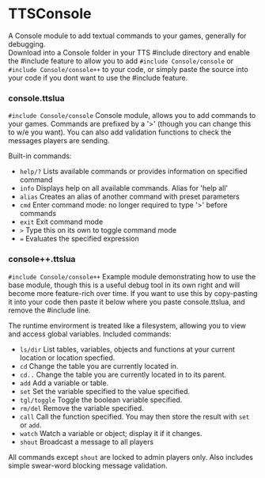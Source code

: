 # TTSConsole

A Console module to add textual commands to your games, generally for debugging.  
Download into a Console folder in your TTS #include directory and enable the #include feature to
allow you to add ```#include Console/console``` or ```#include Console/console++``` to your code,
or simply paste the source into your code if you dont want to use the #include feature.

### console.ttslua
```#include Console/console```
Console module, allows you to add commands to your games.  Commands are prefixed by a '>' (though
you can change this to w/e you want).  You can also add validation functions to check the messages
players are sending.  

Built-in commands:
* ```help/?```  Lists available commands or provides information on specified command
* ```info```    Displays help on all available commands.  Alias for 'help all'
* ```alias```   Creates an alias of another command with preset parameters
* ```cmd```     Enter command mode: no longer required to type '>' before commands
* ```exit```    Exit command mode
* ```>```       Type this on its own to toggle command mode
* ```=```       Evaluates the specified expression

### console++.ttslua
```#include Console/console++```
Example module demonstrating how to use the base module, though this is a useful debug tool in its own
right and will become more feature-rich over time.  If you want to use this by copy-pasting it into your
code then paste it below where you paste console.ttslua, and remove the #include line.

The runtime envirorment is treated like a filesystem, allowing you to view and access global variables.
Included commands:
* ```ls/dir```      List tables, variables, objects and functions at your current location or location specfied.
* ```cd```          Change the table you are currently located in.  
* ```cd..```        Change the table you are currently located in to its parent.
* ```add```         Add a variable or table.
* ```set```         Set the variable specified to the value specified.
* ```tgl/toggle```  Toggle the boolean variable specified.
* ```rm/del```      Remove the variable specified.
* ```call```        Call the function specified.  You may then store the result with ```set``` or ```add```.
* ```watch```       Watch a variable or object; display it if it changes.
* ```shout```       Broadcast a message to all players

All commands except ```shout``` are locked to admin players only.
Also includes simple swear-word blocking message validation.
